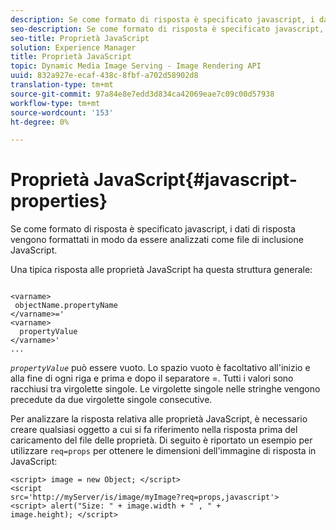 ```yaml
---
description: Se come formato di risposta è specificato javascript, i dati di risposta vengono formattati in modo da essere analizzati come file di inclusione JavaScript.
seo-description: Se come formato di risposta è specificato javascript, i dati di risposta vengono formattati in modo da essere analizzati come file di inclusione JavaScript.
seo-title: Proprietà JavaScript
solution: Experience Manager
title: Proprietà JavaScript
topic: Dynamic Media Image Serving - Image Rendering API
uuid: 832a927e-ecaf-438c-8fbf-a702d58902d8
translation-type: tm+mt
source-git-commit: 97a84e8e7edd3d834ca42069eae7c09c00d57938
workflow-type: tm+mt
source-wordcount: '153'
ht-degree: 0%

---
```



# Proprietà JavaScript{#javascript-properties}

Se come formato di risposta è specificato javascript, i dati di risposta vengono formattati in modo da essere analizzati come file di inclusione JavaScript.

Una tipica risposta alle proprietà JavaScript ha questa struttura generale:

```
           
<varname> 
 objectName.propertyName 
</varname>=' 
<varname>
  propertyValue 
</varname>' 
...
```

*`propertyValue`* può essere vuoto. Lo spazio vuoto è facoltativo all&#39;inizio e alla fine di ogni riga e prima e dopo il separatore =. Tutti i valori sono racchiusi tra virgolette singole. Le virgolette singole nelle stringhe vengono precedute da due virgolette singole consecutive.

Per analizzare la risposta relativa alle proprietà JavaScript, è necessario creare qualsiasi oggetto a cui si fa riferimento nella risposta prima del caricamento del file delle proprietà. Di seguito è riportato un esempio per utilizzare `req=props` per ottenere le dimensioni dell&#39;immagine di risposta in JavaScript:

```
<script> image = new Object; </script> 
<script 
src='http://myServer/is/image/myImage?req=props,javascript'> 
<script> alert("Size: " + image.width + " , " + 
image.height); </script>
```

